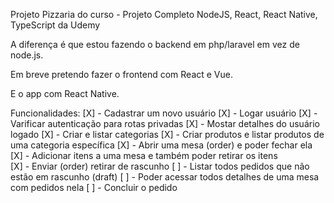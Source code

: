 Projeto Pizzaria do curso - Projeto Completo NodeJS, React, React Native, TypeScript da Udemy

A diferença é que estou fazendo o backend em php/laravel em vez de node.js.

Em breve pretendo fazer o frontend com React e Vue.

E o app com React Native.

Funcionalidades:
[X] - Cadastrar um novo usuário
[X] - Logar usuário 
[X] - Varificar autenticação para rotas privadas 
[X] - Mostar detalhes do usuário logado 
[X] - Criar e listar categorias 
[X] - Criar produtos e listar produtos de uma categoria específica 
[X] - Abrir uma mesa (order) e poder fechar ela 
[X] - Adicionar itens a uma mesa e também poder retirar os itens  
[X] - Enviar (order) retirar de rascunho 
[ ] - Listar todos pedidos que não estão em rascunho (draft)
[ ] - Poder acessar todos detalhes de uma mesa com pedidos nela
[ ] - Concluir o pedido

